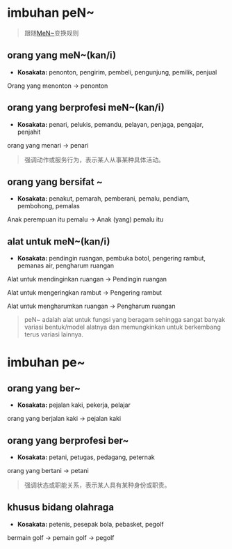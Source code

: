 # imbuhan peN\~

> 跟随[MeN~](U2%20-%20meN~.md#变换规则)变换规则

## orang yang meN\~(kan/i)

- **Kosakata:**
  penonton, pengirim, pembeli, pengunjung, pemilik, penjual

Orang yang menonton -> penonton

## orang yang berprofesi meN\~(kan/i)

- **Kosakata:**
  penari, pelukis, pemandu, pelayan, penjaga, pengajar, penjahit

orang yang menari -> penari

> 强调动作或服务行为，表示某人从事某种具体活动。

## orang yang bersifat \~

- **Kosakata:**
  penakut, pemarah, pemberani, pemalu, pendiam, pembohong, pemalas

Anak perempuan itu pemalu -> Anak (yang) pemalu itu

## alat untuk meN\~(kan/i)

- **Kosakata:**
  pendingin ruangan, pembuka botol, pengering rambut, pemanas air, pengharum ruangan

Alat untuk mendinginkan ruangan -> Pendingin ruangan

Alat untuk mengeringkan rambut -> Pengering rambut

Alat untuk mengharumkan ruangan -> Pengharum ruangan

> peN\~ adalah alat untuk fungsi yang beragam sehingga sangat banyak variasi bentuk/model alatnya dan memungkinkan untuk berkembang terus variasi lainnya.

# imbuhan pe\~

## orang yang ber\~

- **Kosakata:**
  pejalan kaki, pekerja, pelajar

orang yang berjalan kaki -> pejalan kaki

## orang yang berprofesi ber\~

- **Kosakata:**
  petani, petugas, pedagang, peternak

orang yang bertani -> petani

> 强调状态或职能关系，表示某人具有某种身份或职责。

## khusus bidang olahraga

- **Kosakata:**
  petenis, pesepak bola, pebasket, pegolf

bermain golf -> pemain golf -> pegolf
